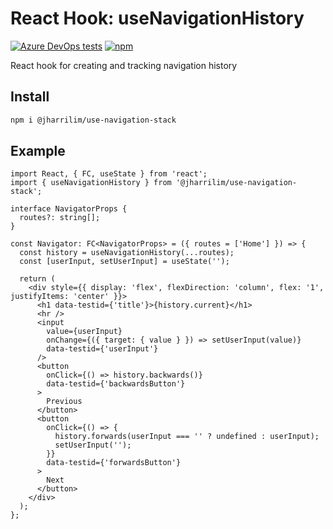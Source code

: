 # React Hook: useNavigationHistory

[![Azure DevOps tests]](https://dev.azure.com/josephharrisonlim/josephharrisonlim/_build?definitionId=5&_a=summary)
[![npm]](https://www.npmjs.com/package/@jharrilim/use-navigation-history)

React hook for creating and tracking navigation history

## Install

```sh
npm i @jharrilim/use-navigation-stack
```


## Example

```tsx
import React, { FC, useState } from 'react';
import { useNavigationHistory } from '@jharrilim/use-navigation-stack';

interface NavigatorProps {
  routes?: string[];
}

const Navigator: FC<NavigatorProps> = ({ routes = ['Home'] }) => {
  const history = useNavigationHistory(...routes);
  const [userInput, setUserInput] = useState('');

  return (
    <div style={{ display: 'flex', flexDirection: 'column', flex: '1', justifyItems: 'center' }}>
      <h1 data-testid={'title'}>{history.current}</h1>
      <hr />
      <input
        value={userInput}
        onChange={({ target: { value } }) => setUserInput(value)}
        data-testid={'userInput'}
      />
      <button
        onClick={() => history.backwards()}
        data-testid={'backwardsButton'}
      >
        Previous
      </button>
      <button
        onClick={() => {
          history.forwards(userInput === '' ? undefined : userInput);
          setUserInput('');
        }}
        data-testid={'forwardsButton'}
      >
        Next
      </button>
    </div>
  );
};
```

[Azure DevOps tests]: https://img.shields.io/azure-devops/tests/josephharrisonlim/josephharrisonlim/5?style=flat-square
[npm]: (https://img.shields.io/npm/v/@jharrilim/use-navigation-history?style=flat-square)
